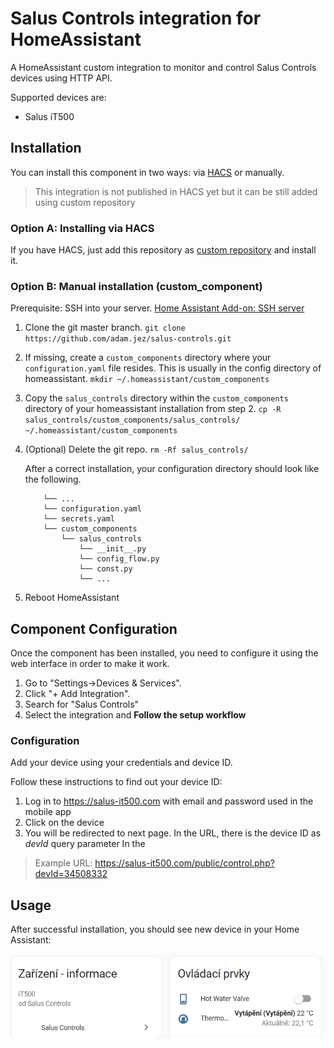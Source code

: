 # Salus Controls integration for HomeAssistant

A HomeAssistant custom integration to monitor and control Salus Controls devices using HTTP API.

Supported devices are:

- Salus iT500

## Installation

You can install this component in two ways: via [HACS](https://github.com/hacs/integration) or manually.

> This integration is not published in HACS yet but it can be still added using custom repository


### Option A: Installing via HACS

If you have HACS, just add this repository as [custom repository](https://www.hacs.xyz/docs/faq/custom_repositories/) and install it.


### Option B: Manual installation (custom_component)

Prerequisite: SSH into your server.
[Home Assistant Add-on: SSH server](https://github.com/home-assistant/hassio-addons/tree/master/ssh)

1. Clone the git master branch.
`git clone https://github.com/adam.jez/salus-controls.git`
2. If missing, create a `custom_components` directory where your `configuration.yaml` file resides. This is usually in the config directory of homeassistant.
`mkdir ~/.homeassistant/custom_components`
3. Copy the `salus_controls` directory within the `custom_components` directory of your homeassistant installation from step 2.
`cp -R salus_controls/custom_components/salus_controls/ ~/.homeassistant/custom_components`
4. (Optional) Delete the git repo.
`rm -Rf salus_controls/`

    After a correct installation, your configuration directory should look like the following.

    ```shell
        └── ...
        └── configuration.yaml
        └── secrets.yaml
        └── custom_components
            └── salus_controls
                └── __init__.py
                └── config_flow.py
                └── const.py
                └── ...
    ```

5. Reboot HomeAssistant

## Component Configuration

Once the component has been installed, you need to configure it using the web interface in order to make it work.

1. Go to "Settings->Devices & Services".
2. Click "+ Add Integration".
3. Search for "Salus Controls"
4. Select the integration and **Follow the setup workflow**

### Configuration

Add your device using your credentials and device ID.

Follow these instructions to find out your device ID:
1. Log in to https://salus-it500.com with email and password used in the mobile app
2. Click on the device
3. You will be redirected to next page. In the URL, there is the device ID as *devId* query parameter In the 

> Example URL: https://salus-it500.com/public/control.php?devId=34508332

## Usage
After successful installation, you should see new device in your Home Assistant: 

![Device in Home Assistant](docs/device.png?raw=true "Device in Home Assistant")
